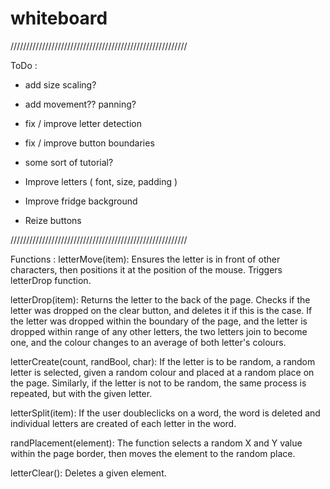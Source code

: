 # whiteboard

////////////////////////////////////////////////////////

ToDo :
- add size scaling?
- add movement?? panning?
- fix / improve letter detection
- fix / improve button boundaries
- some sort of tutorial?

- Improve letters ( font, size, padding )
- Improve fridge background
- Reize buttons

////////////////////////////////////////////////////////

Functions :
letterMove(item): 
Ensures the letter is in front of other characters, then positions it at the position of the mouse. Triggers letterDrop function.

letterDrop(item):
Returns the letter to the back of the page. Checks if the letter was dropped on the clear button, and deletes it if this is the case. If the letter was dropped within the boundary of the page, and the letter is dropped within range of any other letters, the two letters join to become one, and the colour changes to an average of both letter's colours.

letterCreate(count, randBool, char):
If the letter is to be random, a random letter is selected, given a random colour and placed at a random place on the page. Similarly, if the letter is not to be random, the same process is repeated, but with the given letter.

letterSplit(item):
If the user doubleclicks on a word, the word is deleted and individual letters are created of each letter in the word.

randPlacement(element):
The function selects a random X and Y value within the page border, then moves the element to the random place.

letterClear():
Deletes a given element.